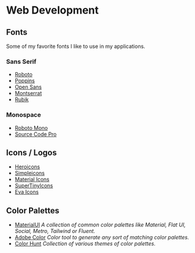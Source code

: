 # Web Development

## Fonts
Some of my favorite fonts I like to use in my applications.

### Sans Serif
- [Roboto](https://fonts.google.com/specimen/Roboto)
- [Poppins](https://fonts.google.com/specimen/Poppins)
- [Open Sans](https://fonts.google.com/specimen/Open+Sans)
- [Montserrat](https://fonts.google.com/specimen/Montserrat)
- [Rubik](https://fonts.google.com/specimen/Rubik)

### Monospace
- [Roboto Mono](https://fonts.google.com/specimen/Roboto+Mono)
- [Source Code Pro](https://fonts.google.com/specimen/Source+Code+Pro)

## Icons / Logos
- [Heroicons](https://heroicons.dev/)
- [Simpleicons](https://simpleicons.org/)
- [Material Icons](https://fonts.google.com/icons)
- [SuperTinyIcons](https://github.com/edent/SuperTinyIcons)
- [Eva Icons](https://github.com/akveo/eva-icons)

## Color Palettes
- [MaterialUI](https://materialui.co/)
  *A collection of common color palettes like Material, Flat UI, Social, Metro, Tailwind or Fluent.*
- [Adobe Color](https://color.adobe.com/)
  *Color tool to generate any sort of matching color palettes.*
- [Color Hunt](https://colorhunt.co/)
  *Collection of various themes of color palettes.*
